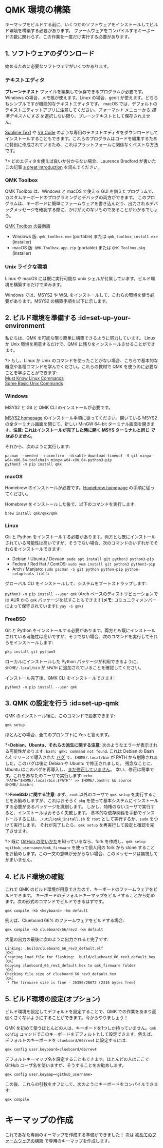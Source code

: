 # QMK 環境の構築

<!---
  grep --no-filename "^[ ]*git diff" docs/ja/*.md | sh
  original document: 0.9.44:docs/newbs_getting_started.md
  git diff 0.9.44 HEAD -- docs/newbs_getting_started.md | cat
-->

キーマップをビルドする前に、いくつかのソフトウェアをインストールしてビルド環境を構築する必要があります。
ファームウェアをコンパイルするキーボードの数に関わらず、この作業を一度だけ実行する必要があります。

## 1. ソフトウェアのダウンロード

始めるために必要なソフトウェアがいくつかあります。

### テキストエディタ

**プレーンテキスト** ファイルを編集して保存できるプログラムが必要です。
Windows の場合、メモ帳が使えます。Linux の場合、gedit が使えます。どちらもシンプルですが機能的なテキストエディタです。
macOS では、デフォルトのテキストエディットアプリに注意してください。_フォーマット_ メニューから _標準テキストにする_ を選択しない限り、プレーンテキストとして保存されません。

[Sublime Text](https://www.sublimetext.com/) や [VS Code](https://code.visualstudio.com/) のような専用のテキストエディタをダウンロードしてインストールすることもできます。これらのプログラムはコードを編集するために特別に作成されているため、これはプラットフォームに関係なくベストな方法です。

?> どのエディタを使えば良いか分からない場合、Laurence Bradford が書いたこの記事 [a great introduction](https://learntocodewith.me/programming/basics/text-editors/) を読んでください。

### QMK Toolbox

QMK Toolbox は、Windows と macOS で使える GUI を備えたプログラムで、カスタムキーボードのプログラミングとデバッグの両方ができます。
このプログラムは、キーボードに簡単にファームウェアを書き込んだり、出力されるデバッグメッセージを確認する際に、かけがえのないものであることがわかるでしょう。

[QMK Toolbox の最新版](https://github.com/qmk/qmk_toolbox/releases/latest)

* Windows 版: `qmk_toolbox.exe` (portable) または `qmk_toolbox_install.exe` (installer)
* macOS 版: `QMK.Toolbox.app.zip` (portable) または `QMK.Toolbox.pkg` (installer)

### Unix ライクな環境

Linux や macOS には既に実行可能な unix シェルが付属しています。ビルド環境を構築するだけで済みます。

Windows では、MSYS2 や WSL をインストールして、これらの環境を使う必要があります。MSYS2 の構築手順を以下に示します。

## 2. ビルド環境を準備する :id=set-up-your-environment

私たちは、QMK を可能な限り簡単に構築できるように努力しています。
Linux か Unix 環境を用意するだけで、QMK に残りをインストールさせることができます。

?> もし、Linux か Unix のコマンドを使ったことがない場合、こちらで基本的な概念や各種コマンドを学んでください。これらの教材で QMK を使うのに必要なことを学ぶことができます:<br>
[Must Know Linux Commands](https://www.guru99.com/must-know-linux-commands.html)<br>
[Some Basic Unix Commands](https://www.tjhsst.edu/~dhyatt/superap/unixcmd.html)

### Windows

MSYS2 と Git と QMK CLI のインストールが必要です。

[MSYS2 homepage](http://www.msys2.org) のインストール手順に従ってください。開いている MSYS2 の全ターミナル画面を閉じて、新しい MinGW 64-bit ターミナル画面を開きます。**注意: これはインストールが完了した時に開く MSYS ターミナルと同じ *ではありません*。**

それから、次のように実行します:

    pacman --needed --noconfirm --disable-download-timeout -S git mingw-w64-x86_64-toolchain mingw-w64-x86_64-python3-pip
    python3 -m pip install qmk

### macOS

Homebrew のインストールが必要です。[Homebrew homepage](https://brew.sh) の手順に従ってください。

Homebrew をインストールした後で、以下のコマンドを実行します:

    brew install qmk/qmk/qmk

### Linux

Git と Python をインストールする必要があります。両方とも既にインストールされている可能性は高いですが、そうでない場合、次のコマンドのいずれかでそれらをインストールできます:

* Debian / Ubuntu / Devuan: `sudo apt install git python3 python3-pip`
* Fedora / Red Hat / CentOS: `sudo yum install git python3 python3-pip`
* Arch / Manjaro: `sudo pacman -S git python python-pip python-setuptools libffi`

グローバル CLI をインストールして、システムをブートストラップします:

`python3 -m pip install --user qmk` (Arch ベースのディストリビューションでは AUR から `qmk` パッケージを試すこともできます(**メモ**: コミュニティメンバーによって保守されています): `yay -S qmk`)

### FreeBSD

Git と Python をインストールする必要があります。両方とも既にインストールされている可能性は高いですが、そうでない場合、次のコマンドを実行してそれらをインストールします:

    pkg install git python3

ローカルにインストールした Python パッケージが利用できるように、`$HOME/.local/bin` が `$PATH` に追加されていることを確認してください。

インストール完了後、QMK CLI をインストールできます:

    python3 -m pip install --user qmk

## 3. QMK の設定を行う :id=set-up-qmk

QMK のインストール後に、このコマンドで設定できます:

    qmk setup

ほとんどの場合、全てのプロンプトに Yes と答えます。

?>**Debian、Ubuntu、それらの派生に関する注意**:
次のようなエラーが表示される可能性があります: `bash: qmk: command not found`.
これは Debian の Bash 4.4 リリースで導入された [バグ](https://bugs.debian.org/cgi-bin/bugreport.cgi?bug=839155) で、`$HOME/.local/bin` が PATH から削除されました。このバグは後に Debian や Ubuntu で修正されました。
残念なことに、Ubuntu はこのバグを再導入し、[まだ修正していません](https://bugs.launchpad.net/ubuntu/+source/bash/+bug/1588562)。
幸い、修正は簡単です。これをあなたのユーザで実行します: `echo 'PATH="$HOME/.local/bin:$PATH"' >> $HOME/.bashrc && source $HOME/.bashrc`

?>**FreeBSD に関する注意**:
まず、`root` 以外のユーザで `qmk setup` を実行することをお勧めしますが、これはおそらく `pkg` を使って基本システムにインストールする必要があるパッケージを識別します。
しかし、特権のないユーザで実行すると、インストールはおそらく失敗します。
基本的な依存関係を手動でインストールするには、`./util/qmk_install.sh` を `root` として実行するか、`sudo` をつけて実行します。
それが完了したら、`qmk setup` を再実行して設定と確認を完了させます。

?> 既に [GitHub の使いかた](ja/getting_started_github.md)を知っているなら、fork を作成し、`qmk setup <github_username>/qmk_firmware` を使って個人用の fork から clone することをお勧めします。この一文の意味が分からない場合、このメッセージは無視してかまいません。

## 4. ビルド環境の確認

これで QMK のビルド環境が用意できたので、キーボードのファームウェアをビルドできます。
キーボードのデフォルトキーマップをビルドすることから始めます。次の形式のコマンドでビルドできるはずです。

    qmk compile -kb <keyboard> -km default

例えば、Clueboard 66% のファームウェアをビルドする場合:

    qmk compile -kb clueboard/66/rev3 -km default

大量の出力の最後に次のように出力されると完了です:

```
Linking: .build/clueboard_66_rev3_default.elf                                                       [OK]
Creating load file for flashing: .build/clueboard_66_rev3_default.hex                               [OK]
Copying clueboard_66_rev3_default.hex to qmk_firmware folder                                        [OK]
Checking file size of clueboard_66_rev3_default.hex                                                 [OK]
 * The firmware size is fine - 26356/28672 (2316 bytes free)
```

## 5. ビルド環境の設定(オプション)

ビルド環境を設定してデフォルトを設定することで、QMK での作業をあまり面倒くさくないようにすることができます。今からやりましょう！

QMK を初めて使うほとんどの人は、キーボードを1つしか持っていません。`qmk config` コマンドでこのキーボードをデフォルトとして設定できます。例えば、デフォルトのキーボードを `clueboard/66/rev4` に設定するには:

    qmk config user.keyboard=clueboard/66/rev4

デフォルトキーマップ名を設定することもできます。ほとんどの人はここで GitHub ユーザ名を使いますが、そうすることをお勧めします。

    qmk config user.keymap=<github_username>

この後、これらの引数をオフにして、次のようにキーボードをコンパイルできます:

    qmk compile

# キーマップの作成

これであなた専用のキーマップを作成する準備ができました！
次は [初めてのファームウェアの構築](ja/newbs_building_firmware.md) で専用のキーマップを作成します。
